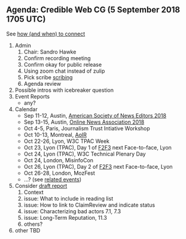 ## Agenda: Credible Web CG (5 September 2018 1705 UTC)

See [how (and when) to connect](../how-to-connect.md)

1. Admin
    1. Chair: Sandro Hawke
    1. Confirm recording meeting
    1. Confirm okay for public release
    1. Using zoom chat instead of zulip
    1. Pick scribe [scribing](../scribing.html)
    1. Agenda review
1. Possible intros with icebreaker question
1. Event Reports
    * any?
1. Calendar
    * Sep 11-12, Austin, [American Society of News Editors 2018](https://www.asne.org/blog_home.asp?display=2346)
    * Sep 13-15, Austin, [Online News Association 2018](https://ona18.journalists.org/)
    * Oct 4-5, Paris, Journalism Trust Intiative Workshop
    * Oct 10-13, Montreal, [AoIR](https://www.conftool.com/aoir2018/sessions.php)
    * Oct 22-26, Lyon, W3C TPAC Week
    * Oct 23, Lyon (TPAC), Day 1 of [F2F3](f2f3.md) next Face-to-face, Lyon
    * Oct 24, Lyon (TPAC), W3C Technical Plenary Day
    * Oct 24, London, MisinfoCon
    * Oct 26, Lyon (TPAC), Day 2 of [F2F3](f2f3.md) next Face-to-face, Lyon
    * Oct 26-28, London, MozFest
    * ...?   (see [related events](https://calendar.google.com/calendar/embed?src=certifiedcontentcoalition.org_9cd49bitubv0sicvpt6gvf9km0%40group.calendar.google.com))
1. Consider [draft report](https://credweb.org/report/)
   1. Context
   1. issue: What to include in reading list
   1. issue: How to link to ClaimReview and indicate status
   1. issue: Characterizing bad actors 7.1, 7.3
   1. issue: Long-Term Reputation, 11.3
   1. others?
1. other TBD
